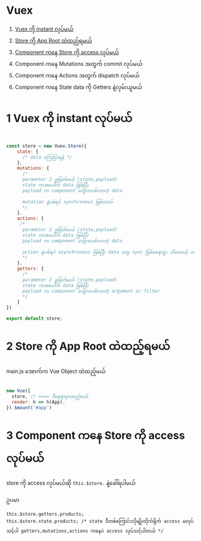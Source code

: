 
# Vuex

1. [Vuex ကို instant လုပ်မယ်](#vuex)
2. [Store ကို App Root ထဲထည့်ရမယ်](#addstore)
3. [Component ကနေ Store ကို access လုပ်မယ်](#accessstore)
4. Component ကနေ Mutations အတွက် commit လုပ်မယ်
5. Component ကနေ Actions အတွက် dispatch လုပ်မယ်
6. Component ကနေ State data ကို Getters နဲ့လှမ်းယူမယ်

# 1 Vuex ကို instant လုပ်မယ် <a name="vuex"></a>

```javascript

const store = new Vuex.Store({
    state: {
      /* data ကြေငြာရန် */
    },
    mutations: {
      /* 
      parameter 2 ခုဖြတ်မယ် (state,payload)
      state ကအပေါ်က data ဖြစ်ပြီး
      payload က component တွေကပစ်လာတဲ့ data
 
      mutation နဲ့ပစ်ရင် synchronous ဖြစ်တယ်
      */
    },
    actions: {
     /* 
      parameter 2 ခုဖြတ်မယ် (state,payload)
      state ကအပေါ်က data ဖြစ်ပြီး
      payload က component တွေကပစ်လာတဲ့ data
      
      action နဲ့ပစ်ရင် asynchronous ဖြစ်ပြီး data တွေ sync ဖြစ်မနေဘူး ဒါပေမယ့် တချိန်တည်းမှာပဲ multiple mutation လှမ််းပစ်လို့ရတယ်
      */
    },
    getters: {
      /* 
      parameter 2 ခုဖြတ်မယ် (state,payload)
      state ကအပေါ်က data ဖြစ်ပြီး
      payload က component တွေကပစ်လာတဲ့ argument or filter
      */
    }
})

export default store;

```


# 2 Store ကို App Root ထဲထည့်ရမယ် <a name="addstore"></a>

main.js အောက်က Vue Object ထဲထည့်မယ်

```javascript

new Vue({
  store, // <=== ဒီနေရာမှာထည့်မယ်
  render: h => h(App),
}).$mount('#app')

```
    
# 3 Component ကနေ Store ကို access လုပ်မယ် <a name="accessstore"></a>
    
store ကို access လုပ်မယ်ဆို `this.$store.` နဲ့ခေါ်ရပါမယ်

ဥပမာ

```
this.$store.getters.products;
this.$store.state.products; /* state ဒီတစ်ကြောင်းလိုမျိုးတိုက်ရိုက် access မလုပ်သင့်ပါ getters,mutations,actions ကနေပဲ access လုပ်သင့်ပါတယ် */ 
```
    
    

